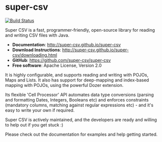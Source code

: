super-csv
=========

[![Build Status](https://travis-ci.org/super-csv/super-csv.svg?branch=master)](https://travis-ci.org/super-csv/super-csv)

Super CSV is a fast, programmer-friendly, open-source library for reading and writing CSV files with Java.

* **Documentation**: http://super-csv.github.io/super-csv
* **Download Instructions**: http://super-csv.github.io/super-csv/downloading.html
* **GitHub**: https://github.com/super-csv/super-csv
* **Free software**: Apache License, Version 2.0

It is highly configurable, and supports reading and writing with POJOs, Maps and Lists. It also has support for deep-mapping and index-based mapping with POJOs, using the powerful Dozer extension.

Its flexible 'Cell Processor' API automates data type conversions (parsing and formatting Dates, Integers, Booleans etc) and enforces constraints (mandatory columns, matching against regular expressions etc) - and it's easy to write your own if required.

Super CSV is actively maintained, and the developers are ready and willing to help out if you get stuck :)

Please check out the documentation for examples and help getting started.
